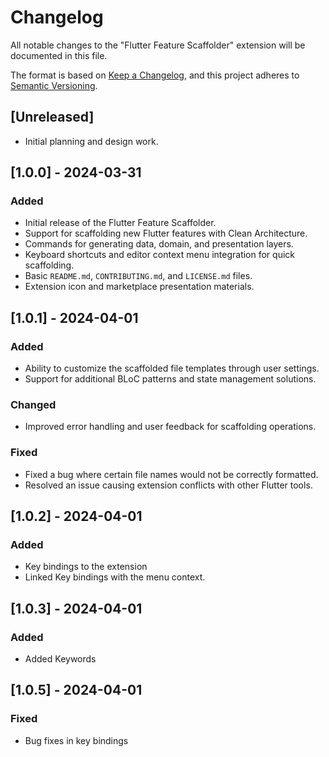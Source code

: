 # Changelog

All notable changes to the "Flutter Feature Scaffolder" extension will be documented in this file.

The format is based on [Keep a Changelog](https://keepachangelog.com/en/1.0.0/), and this project adheres to [Semantic Versioning](https://semver.org/spec/v2.0.0.html).

## [Unreleased]

- Initial planning and design work.

## [1.0.0] - 2024-03-31

### Added

- Initial release of the Flutter Feature Scaffolder.
- Support for scaffolding new Flutter features with Clean Architecture.
- Commands for generating data, domain, and presentation layers.
- Keyboard shortcuts and editor context menu integration for quick scaffolding.
- Basic `README.md`, `CONTRIBUTING.md`, and `LICENSE.md` files.
- Extension icon and marketplace presentation materials.

## [1.0.1] - 2024-04-01

### Added

- Ability to customize the scaffolded file templates through user settings.
- Support for additional BLoC patterns and state management solutions.

### Changed

- Improved error handling and user feedback for scaffolding operations.

### Fixed

- Fixed a bug where certain file names would not be correctly formatted.
- Resolved an issue causing extension conflicts with other Flutter tools.


## [1.0.2] - 2024-04-01

### Added

- Key bindings to the extension
- Linked Key bindings with the menu context.

## [1.0.3] - 2024-04-01

### Added

- Added Keywords

## [1.0.5] - 2024-04-01

### Fixed

- Bug fixes in key bindings
